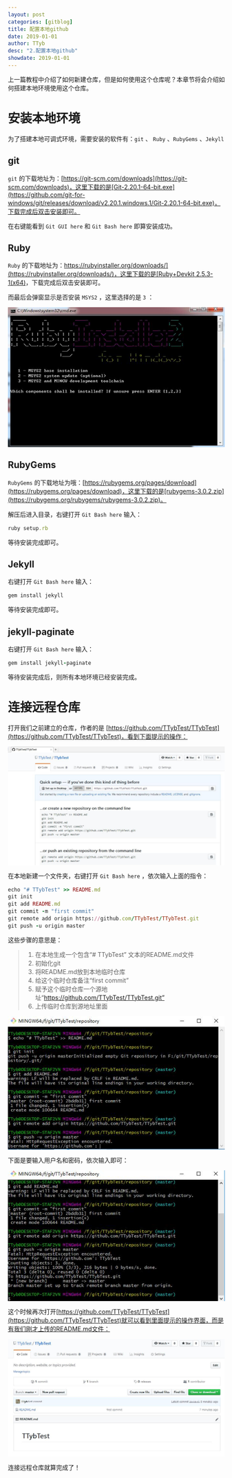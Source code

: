 ```yaml
---
layout: post
categories: [gitblog]
title: 配置本地github
date: 2019-01-01
author: TTyb
desc: "2.配置本地github"
showdate: 2019-01-01
---
```


上一篇教程中介绍了如何新建仓库，但是如何使用这个仓库呢？本章节将会介绍如何搭建本地环境使用这个仓库。

# 安装本地环境

为了搭建本地可调式环境，需要安装的软件有：`git` 、 `Ruby` 、`RubyGems` 、`Jekyll`

## git

`git` 的下载地址为：[https://git-scm.com/downloads](https://git-scm.com/downloads)，这里下载的是[Git-2.20.1-64-bit.exe](https://github.com/git-for-windows/git/releases/download/v2.20.1.windows.1/Git-2.20.1-64-bit.exe)，下载完成后双击安装即可。

在右键能看到 `Git GUI here` 和 `Git Bash here` 即算安装成功。

## Ruby

`Ruby` 的下载地址为：[https://rubyinstaller.org/downloads/](https://rubyinstaller.org/downloads/)，这里下载的是[Ruby+Devkit 2.5.3-1(x64)](https://github.com/oneclick/rubyinstaller2/releases/download/rubyinstaller-2.5.3-1/rubyinstaller-devkit-2.5.3-1-x64.exe)，下载完成后双击安装即可。

而最后会弹窗显示是否安装 `MSYS2` ，这里选择的是 `3` ：

<p style="text-align:center"><img src="/img/gitblog2/20190101132914.jpg" class="img-responsive" style="display: block; margin-right: auto; margin-left: auto;"></p>

## RubyGems

`RubyGems` 的下载地址为哦：[https://rubygems.org/pages/download](https://rubygems.org/pages/download)，这里下载的是[rubygems-3.0.2.zip](https://rubygems.org/rubygems/rubygems-3.0.2.zip)。

解压后进入目录，右键打开 `Git Bash here` 输入：

~~~ruby
ruby setup.rb
~~~

等待安装完成即可。

## Jekyll

右键打开 `Git Bash here` 输入：

~~~ruby
gem install jekyll
~~~

等待安装完成即可。

## jekyll-paginate

右键打开 `Git Bash here` 输入：

~~~ruby
gem install jekyll-paginate
~~~

等待安装完成后，则所有本地环境已经安装完成。

# 连接远程仓库

打开我们之前建立的仓库，作者的是 [https://github.com/TTybTest/TTybTest](https://github.com/TTybTest/TTybTest)，看到下面提示的操作：

<p style="text-align:center"><img src="/img/gitblog2/20190101175121.jpg" class="img-responsive" style="display: block; margin-right: auto; margin-left: auto;"></p>

在本地新建一个文件夹，右键打开 `Git Bash here` ，依次输入上面的指令：

~~~ruby
echo "# TTybTest" >> README.md
git init
git add README.md
git commit -m "first commit"
git remote add origin https://github.com/TTybTest/TTybTest.git
git push -u origin master
~~~

这些步骤的意思是：

>1. 在本地生成一个包含“# TTybTest” 文本的README.md文件
>2. 初始化git
>3. 将README.md放到本地临时仓库
>4. 给这个临时仓库备注“first commit”
>5. 赋予这个临时仓库一个源地址“https://github.com/TTybTest/TTybTest.git”
>6. 上传临时仓库到源地址里面

<p style="text-align:center"><img src="/img/gitblog2/20190101175320.jpg" class="img-responsive" style="display: block; margin-right: auto; margin-left: auto;"></p>

下面是要输入用户名和密码，依次输入即可：

<p style="text-align:center"><img src="/img/gitblog2/20190101175432.jpg" class="img-responsive" style="display: block; margin-right: auto; margin-left: auto;"></p>

这个时候再次打开[https://github.com/TTybTest/TTybTest](https://github.com/TTybTest/TTybTest)就可以看到里面提示的操作界面，而是有我们刚才上传的README.md文件：

<p style="text-align:center"><img src="/img/gitblog2/20190101180028.jpg" class="img-responsive" style="display: block; margin-right: auto; margin-left: auto;"></p>

连接远程仓库就算完成了！